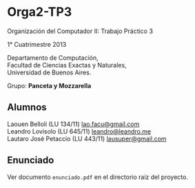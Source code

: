 Orga2-TP3
=========

Organización del Computador II: Trabajo Práctico 3

1° Cuatrimestre 2013

Departamento de Computación,  
Facultad de Ciencias Exactas y Naturales,  
Universidad de Buenos Aires.

Grupo: **Panceta y Mozzarella**

Alumnos
-------

Laouen Belloli (LU 134/11) [lao.facu@gmail.com](mailto:lao.facu@gmail.com)  
Leandro Lovisolo (LU 645/11) [leandro@leandro.me](mailto:leandro@leandro.me)  
Lautaro José Petaccio  (LU 443/11) [lausuper@gmail.com](mailto:lausuper@gmail.com)

Enunciado
---------

Ver documento `enunciado.pdf` en el directorio raíz del proyecto.
